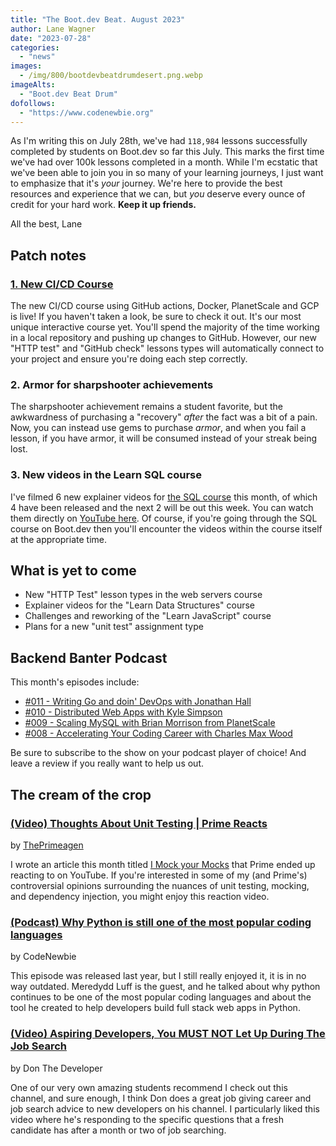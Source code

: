 ```yaml
---
title: "The Boot.dev Beat. August 2023"
author: Lane Wagner
date: "2023-07-28"
categories:
  - "news"
images:
  - /img/800/bootdevbeatdrumdesert.png.webp
imageAlts:
  - "Boot.dev Beat Drum"
dofollows:
  - "https://www.codenewbie.org"
---
```


As I'm writing this on July 28th, we've had `118,984` lessons successfully completed by students on Boot.dev so far this July. This marks the first time we've had over 100k lessons completed in a month. While I'm ecstatic that we've been able to join you in so many of your learning journeys, I just want to emphasize that it's _your_ journey. We're here to provide the best resources and experience that we can, but _you_ deserve every ounce of credit for your hard work. **Keep it up friends.**

All the best, Lane

## Patch notes

### [1. New CI/CD Course](https://www.boot.dev/courses/learn-ci-cd-github-docker)

The new CI/CD course using GitHub actions, Docker, PlanetScale and GCP is live! If you haven't taken a look, be sure to check it out. It's our most unique interactive course yet. You'll spend the majority of the time working in a local repository and pushing up changes to GitHub. However, our new "HTTP test" and "GitHub check" lessons types will automatically connect to your project and ensure you're doing each step correctly.

### 2. Armor for sharpshooter achievements

The sharpshooter achievement remains a student favorite, but the awkwardness of purchasing a "recovery" _after_ the fact was a bit of a pain. Now, you can instead use gems to purchase _armor_, and when you fail a lesson, if you have armor, it will be consumed instead of your streak being lost.

### 3. New videos in the Learn SQL course

I've filmed 6 new explainer videos for [the SQL course](https://www.boot.dev/courses/learn-sql) this month, of which 4 have been released and the next 2 will be out this week. You can watch them directly on [YouTube here](https://www.youtube.com/watch?v=pYKirBUnr-8&list=PLw1W1TeNPmy4RLtkkl9PFUzAPOkgTPFkc). Of course, if you're going through the SQL course on Boot.dev then you'll encounter the videos within the course itself at the appropriate time.

## What is yet to come

- New "HTTP Test" lesson types in the web servers course
- Explainer videos for the "Learn Data Structures" course
- Challenges and reworking of the "Learn JavaScript" course
- Plans for a new "unit test" assignment type

## Backend Banter Podcast

This month's episodes include:

- [#011 - Writing Go and doin' DevOps with Jonathan Hall](https://www.backendbanter.fm/episodes/011-writing-go-and-doin-devops-with-jonathan-hall)
- [#010 - Distributed Web Apps with Kyle Simpson](https://www.backendbanter.fm/episodes/010-distributed-web-apps-with-kyle-simpson)
- [#009 - Scaling MySQL with Brian Morrison from PlanetScale](https://www.backendbanter.fm/episodes/009-scaling-mysql-with-brian-morrison-from-planetscale)
- [#008 - Accelerating Your Coding Career with Charles Max Wood](https://www.backendbanter.fm/episodes/008-accelerating-your-coding-career-with-charles-max-wood)

Be sure to subscribe to the show on your podcast player of choice! And leave a review if you really want to help us out.

## The cream of the crop

### [(Video) Thoughts About Unit Testing | Prime Reacts](https://www.youtube.com/watch?v=KzV0mTqBcZA)

by [ThePrimeagen](https://www.boot.dev/teachers/the-primeagen)

I wrote an article this month titled [I Mock your Mocks](https://blog.boot.dev/clean-code/writing-good-unit-tests-dont-mock-database-connections/) that Prime ended up reacting to on YouTube. If you're interested in some of my (and Prime's) controversial opinions surrounding the nuances of unit testing, mocking, and dependency injection, you might enjoy this reaction video.

### [(Podcast) Why Python is still one of the most popular coding languages](https://www.codenewbie.org/podcast/why-python-is-still-one-of-the-most-popular-coding-languages)

by CodeNewbie

This episode was released last year, but I still really enjoyed it, it is in no way outdated. Meredydd Luff is the guest, and he talked about why python continues to be one of the most popular coding languages and about the tool he created to help developers build full stack web apps in Python.

### [(Video) Aspiring Developers, You MUST NOT Let Up During The Job Search](https://www.youtube.com/watch?v=kW7EStMLN90)

by Don The Developer

One of our very own amazing students recommend I check out this channel, and sure enough, I think Don does a great job giving career and job search advice to new developers on his channel. I particularly liked this video where he's responding to the specific questions that a fresh candidate has after a month or two of job searching.
